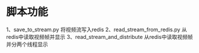 # 脚本功能
1、save_to_stream.py
将视频流写入redis
2、read_stream_from_redis.py
从redis中读取视频帧并显示
3、read_stream_and_distribute
从redis中读取视频帧并分两个线程显示

